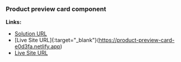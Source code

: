 ### Product preview card component

**Links:**
- [Solution URL](https://github.com/udulko2/product-preview-card-component)
- [Live Site URL]{:target="_blank"}(https://product-preview-card-e0d3fa.netlify.app)
- <a href="https://product-preview-card-e0d3fa.netlify.app" target="_blank">Live Site URL</a>
